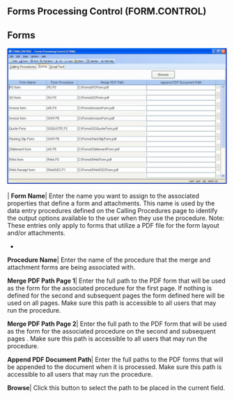 ## Forms Processing Control (FORM.CONTROL)
<PageHeader />

## Forms

![](./FORM-CONTROL-2.jpg)

| **Form Name**|  Enter the name you want to assign to the associated
properties that define a form and attachments. This name is used by the data
entry procedures defined on the Calling Procedures page to identify the output
options available to the user when they use the procedure. Note: These entries
only apply to forms that utilize a PDF file for the form layout and/or
attachments.

-  
**Procedure Name**|  Enter the name of the procedure that the merge and
attachment forms are being associated with.

**Merge PDF Path Page 1**|  Enter the full path to the PDF form that will be
used as the form for the associated procedure for the first page. If nothing
is defined for the second and subsequent pages the form defined here will be
used on all pages. Make sure this path is accessible to all users that may run
the procedure.

**Merge PDF Path Page 2**|  Enter the full path to the PDF form that will be
used as the form for the associated procedure on the second and subsequent
pages . Make sure this path is accessible to all users that may run the
procedure.

**Append PDF Document Path**|  Enter the full paths to the PDF forms that will
be appended to the document when it is processed. Make sure this path is
accessible to all users that may run the procedure.

**Browse**|  Click this button to select the path to be placed in the current
field.


<badge text= "Version 8.10.57 " vertical="middle" />

<PageFooter />
